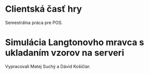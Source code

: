 # Clientská časť hry
Semestrálna práca pre POS.

# Simulácia Langtonovho mravca s ukladaním vzorov na serveri

Vypracovali Matej Suchý a Dávid Košičiar.
